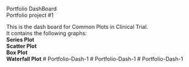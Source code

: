 Portfolio DashBoard <br>
Portfolio project #1 <br>

This is the dash board for Common Plots in Clinical Trial.
<br>
It contains the following graphs:
<br>
<b>Series Plot</b>
<br>
<b>Scatter Plot</b>
<br>
<b>Box Plot</b>
<br>
<b>Waterfall Plot</b>
 
 
#   P o r t f o l i o - D a s h - 1  
 #   P o r t f o l i o - D a s h - 1  
 #   P o r t f o l i o - D a s h - 1  
 